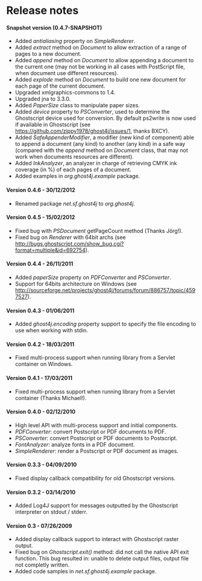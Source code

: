 Release notes
=============

#### Snapshot version (0.4.7-SNAPSHOT)

* Added *antialiasing* property on *SimpleRenderer*.
* Added *extract* method on *Document* to allow extraction of a range of pages to a new document.
* Added *append* method on *Document* to allow appending a document to the current one (may not be working in all cases with PostScript file, when document use different resources).
* Added *explode* method on *Document* to build one new document for each page of the current document.
* Upgraded xmlgraphics-commons to 1.4.
* Upgraded jna to 3.3.0.
* Added *PaperSize* class to manipulate paper sizes.
* Added *device* property to *PSConverter*, used to determine the Ghostscript device used for conversion. By default ps2write is now used if available in Ghostscript (see https://github.com/zippy1978/ghost4j/issues/1, thanks BXCY).
* Added *SafeAppenderModifier*, a modifier (new kind of component) able to append a document (any kind) to another (any kind) in a safe way (compared with the *append* method on *Document* class, that may not work when documents resources are different).
* Added *InkAnalyzer*, an analyzer in charge of retrieving CMYK ink coverage (in %) of each pages of a document.
* Added examples in *org.ghost4j.example* package.

#### Version 0.4.6 - 30/12/2012

* Renamed package *net.sf.ghost4j* to *org.ghost4j*.

#### Version 0.4.5 - 15/02/2012

* Fixed bug with *PSDocument* getPageCount method (Thanks Jörg!).
* Fixed bug on *Renderer* with 64bit archs (see http://bugs.ghostscript.com/show_bug.cgi?format=multiple&id=692754).
  
#### Version 0.4.4 - 26/11/2011

* Added *paperSize* property on *PDFConverter* and *PSConverter*.
* Support for 64bits architecture on Windows (see http://sourceforge.net/projects/ghost4j/forums/forum/886757/topic/4597527).

#### Version 0.4.3 - 01/06/2011

* Added *ghost4j.encoding* property support to specify the file encoding to use when working with stdin.
 
#### Version 0.4.2 - 18/03/2011

* Fixed multi-process support when running library from a Servlet container on Windows.

#### Version 0.4.1 - 17/03/2011

* Fixed multi-process support when running library from a Servlet container (Thanks Michael!).
  
#### Version 0.4.0 - 02/12/2010

* High level API with multi-process support and initial components.
* *PDFConverter*: convert Postscript or PDF documents to PDF.
* *PSConverter*: convert Postscript or PDF documents to Postscript.
* *FontAnalyzer*: analyze fonts in a PDF document.
* *SimpleRenderer*: render a Postscript or PDF document as images.
  
#### Version 0.3.3 - 04/09/2010

* Fixed display callback compatibility for old Ghostscript versions.

#### Version 0.3.2 - 03/14/2010

* Added Log4J support for messages outputted by the Ghostscript interpreter on stdout / stderr.

#### Version 0.3 - 07/26/2009

* Added display callback support to interact with Ghostscript raster output.
* Fixed bug on *Ghostscript.exit()* method: did not call the native API exit function.
    This bug resulted in: unable to delete output files, output file not completly written.
* Added code samples in *net.sf.ghost4j.example* package.

